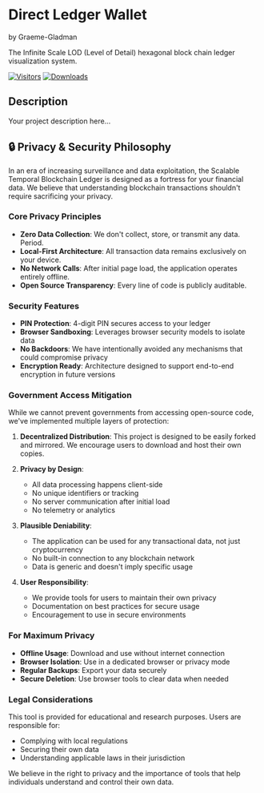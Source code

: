 # Direct Ledger Wallet
by Graeme-Gladman

The Infinite Scale LOD (Level of Detail) hexagonal block chain ledger visualization system.

[![Visitors](https://visitor-badge.laobi.icu/badge?page_id=Graeme-Gladman.Direct-Ledger-Wallet)](https://github.com/Graeme-Gladman/Direct-Ledger-Wallet)
[![Downloads](https://img.shields.io/github/downloads/Graeme-Gladman/Direct-Ledger-Wallet/total.svg)](https://github.com/Graeme-Gladman/Direct-Ledger-Wallet/releases)

## Description
Your project description here...

## 🔒 Privacy & Security Philosophy

In an era of increasing surveillance and data exploitation, the Scalable Temporal Blockchain Ledger is designed as a fortress for your financial data. We believe that understanding blockchain transactions shouldn't require sacrificing your privacy.

### Core Privacy Principles

- **Zero Data Collection**: We don't collect, store, or transmit any data. Period.
- **Local-First Architecture**: All transaction data remains exclusively on your device.
- **No Network Calls**: After initial page load, the application operates entirely offline.
- **Open Source Transparency**: Every line of code is publicly auditable.

### Security Features

- **PIN Protection**: 4-digit PIN secures access to your ledger
- **Browser Sandboxing**: Leverages browser security models to isolate data
- **No Backdoors**: We have intentionally avoided any mechanisms that could compromise privacy
- **Encryption Ready**: Architecture designed to support end-to-end encryption in future versions

### Government Access Mitigation

While we cannot prevent governments from accessing open-source code, we've implemented multiple layers of protection:

1. **Decentralized Distribution**: This project is designed to be easily forked and mirrored. We encourage users to download and host their own copies.

2. **Privacy by Design**: 
   - All data processing happens client-side
   - No unique identifiers or tracking
   - No server communication after initial load
   - No telemetry or analytics

3. **Plausible Deniability**:
   - The application can be used for any transactional data, not just cryptocurrency
   - No built-in connection to any blockchain network
   - Data is generic and doesn't imply specific usage

4. **User Responsibility**:
   - We provide tools for users to maintain their own privacy
   - Documentation on best practices for secure usage
   - Encouragement to use in secure environments

### For Maximum Privacy

- **Offline Usage**: Download and use without internet connection
- **Browser Isolation**: Use in a dedicated browser or privacy mode
- **Regular Backups**: Export your data securely
- **Secure Deletion**: Use browser tools to clear data when needed

### Legal Considerations

This tool is provided for educational and research purposes. Users are responsible for:
- Complying with local regulations
- Securing their own data
- Understanding applicable laws in their jurisdiction

We believe in the right to privacy and the importance of tools that help individuals understand and control their own data.
